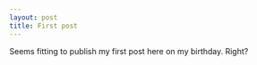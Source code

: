 ```yaml
---
layout: post
title: First post
---
```


Seems fitting to publish my first post here on my birthday. Right?
